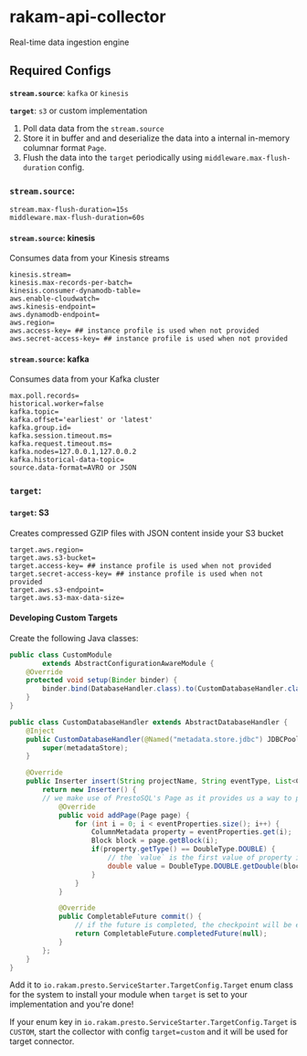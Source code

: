 
# rakam-api-collector

Real-time data ingestion engine

## Required Configs
**`stream.source`**: `kafka` or `kinesis`

**`target`**: `s3` or custom implementation

1. Poll data data from the `stream.source`
2. Store it in buffer and and deserialize the data into a internal in-memory columnar format `Page`.
3. Flush the data into the `target` periodically using `middleware.max-flush-duration` config.


### `stream.source`:
```
stream.max-flush-duration=15s
middleware.max-flush-duration=60s
```

#### `stream.source`: kinesis

Consumes data from your Kinesis streams

```
kinesis.stream=
kinesis.max-records-per-batch=
kinesis.consumer-dynamodb-table=
aws.enable-cloudwatch=
aws.kinesis-endpoint=
aws.dynamodb-endpoint=
aws.region=
aws.access-key= ## instance profile is used when not provided
aws.secret-access-key= ## instance profile is used when not provided
```

#### `stream.source`: kafka

Consumes data from your Kafka cluster

```
max.poll.records=
historical.worker=false
kafka.topic=
kafka.offset='earliest' or 'latest'
kafka.group.id=
kafka.session.timeout.ms=
kafka.request.timeout.ms=
kafka.nodes=127.0.0.1,127.0.0.2
kafka.historical-data-topic=
source.data-format=AVRO or JSON
```

### `target`:

#### `target`: S3

Creates compressed GZIP files with JSON content inside your S3 bucket

```
target.aws.region=
target.aws.s3-bucket=
target.access-key= ## instance profile is used when not provided
target.secret-access-key= ## instance profile is used when not provided
target.aws.s3-endpoint=
target.aws.s3-max-data-size=
```

#### Developing Custom Targets

Create the following Java classes:

```java
public class CustomModule
        extends AbstractConfigurationAwareModule {
    @Override
    protected void setup(Binder binder) {
        binder.bind(DatabaseHandler.class).to(CustomDatabaseHandler.class).asEagerSingleton();
    }
}
```

```java
public class CustomDatabaseHandler extends AbstractDatabaseHandler {
    @Inject
    public CustomDatabaseHandler(@Named("metadata.store.jdbc") JDBCPoolDataSource metadataStore) {
        super(metadataStore);
    }

    @Override
    public Inserter insert(String projectName, String eventType, List<ColumnMetadata> eventProperties) {
        return new Inserter() {
	    // we make use of PrestoSQL's Page as it provides us a way to process the data in a columnar and efficient way. See: https://github.com/prestosql/presto/blob/master/presto-spi/src/main/java/io/prestosql/spi/Page.java
            @Override
            public void addPage(Page page) {
                for (int i = 0; i < eventProperties.size(); i++) {
                    ColumnMetadata property = eventProperties.get(i);
                    Block block = page.getBlock(i);
                    if(property.getType() == DoubleType.DOUBLE) {
                        // the `value` is the first value of property in our micro-batch
                        double value = DoubleType.DOUBLE.getDouble(block, 0);
                    }
                }
            }

            @Override
            public CompletableFuture commit() {
                // if the future is completed, the checkpoint will be executed
                return CompletableFuture.completedFuture(null);
            }
        };
    }
}
```

Add it to `io.rakam.presto.ServiceStarter.TargetConfig.Target` enum class for the system to install your module when `target` is set to your implementation and you're done!

If your enum key in `io.rakam.presto.ServiceStarter.TargetConfig.Target` is `CUSTOM`, start the collector with config `target=custom` and it will be used for target connector.
